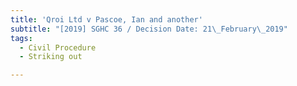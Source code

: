```yaml
---
title: 'Qroi Ltd v Pascoe, Ian and another'
subtitle: "[2019] SGHC 36 / Decision Date: 21\_February\_2019"
tags:
  - Civil Procedure
  - Striking out

---
```

